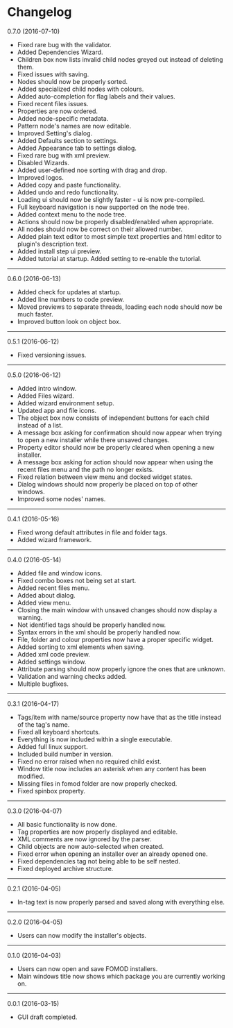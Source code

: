 # Changelog

0.7.0 (2016-07-10)

* Fixed rare bug with the validator.
* Added Dependencies Wizard.
* Children box now lists invalid child nodes greyed out instead of deleting them.
* Fixed issues with saving.
* Nodes should now be properly sorted.
* Added specialized child nodes with colours.
* Added auto-completion for flag labels and their values.
* Fixed recent files issues.
* Properties are now ordered.
* Added node-specific metadata.
* Pattern node's names are now editable.
* Improved Setting's dialog.
* Added Defaults section to settings.
* Added Appearance tab to settings dialog.
* Fixed rare bug with xml preview.
* Disabled Wizards.
* Added user-defined noe sorting with drag and drop.
* Improved logos.
* Added copy and paste functionality. 
* Added undo and redo functionality.
* Loading ui should now be slightly faster - ui is now pre-compiled.
* Full keyboard navigation is now supported on the node tree.
* Added context menu to the node tree.
* Actions should now be properly disabled/enabled when appropriate.
* All nodes should now be correct on their allowed number.
* Added plain text editor to most simple text properties and html editor to plugin's description text.
* Added install step ui preview.
* Added tutorial at startup. Added setting to re-enable the tutorial.

----------------------------------

0.6.0 (2016-06-13)

* Added check for updates at startup.
* Added line numbers to code preview.
* Moved previews to separate threads, loading each node should now be much faster.
* Improved button look on object box.

----------------------------------

0.5.1 (2016-06-12)

* Fixed versioning issues.

----------------------------------

0.5.0 (2016-06-12)

* Added intro window.
* Added Files wizard.
* Added wizard environment setup.
* Updated app and file icons.
* The object box now consists of independent buttons for each child instead of a list.
* A message box asking for confirmation should now appear when trying to open a new installer while there unsaved changes.
* Property editor should now be properly cleared when opening a new installer.
* A message box asking for action should now appear when using the recent files menu and the path no longer exists.
* Fixed relation between view menu and docked widget states.
* Dialog windows should now properly be placed on top of other windows.
* Improved some nodes' names.

----------------------------------

0.4.1 (2016-05-16)

* Fixed wrong default attributes in file and folder tags.
* Added wizard framework.

----------------------------------

0.4.0 (2016-05-14)

* Added file and window icons.
* Fixed combo boxes not being set at start.
* Added recent files menu.
* Added about dialog.
* Added view menu.
* Closing the main window with unsaved changes should now display a warning.
* Not identified tags should be properly handled now.
* Syntax errors in the xml should be properly handled now.
* File, folder and colour properties now have a proper specific widget.
* Added sorting to xml elements when saving.
* Added xml code preview.
* Added settings window.
* Attribute parsing should now properly ignore the ones that are unknown.
* Validation and warning checks added.
* Multiple bugfixes.

----------------------------------

0.3.1 (2016-04-17)

* Tags/item with name/source property now have that as the title instead of the tag's name.
* Fixed all keyboard shortcuts.
* Everything is now included within a single executable.
* Added full linux support.
* Included build number in version.
* Fixed no error raised when no required child exist.
* Window title now includes an asterisk when any content has been modified.
* Missing files in fomod folder are now properly checked.
* Fixed spinbox property.

----------------------------------

0.3.0 (2016-04-07)

* All basic functionality is now done.
* Tag properties are now properly displayed and editable.
* XML comments are now ignored by the parser.
* Child objects are now auto-selected when created.
* Fixed error when opening an installer over an already opened one.
* Fixed dependencies tag not being able to be self nested.
* Fixed deployed archive structure.

----------------------------------

0.2.1 (2016-04-05)

* In-tag text is now properly parsed and saved along with everything else.

----------------------------------

0.2.0 (2016-04-05)

* Users can now modify the installer's objects.

----------------------------------

0.1.0 (2016-04-03)

* Users can now open and save FOMOD installers.
* Main windows title now shows which package you are currently working on.

----------------------------------

0.0.1 (2016-03-15)

* GUI draft completed.
